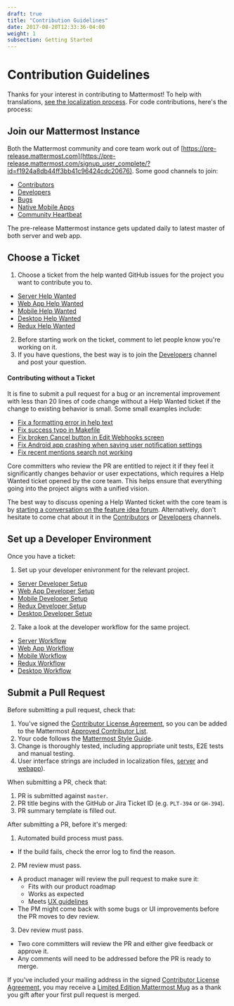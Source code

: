 ```yaml
---
draft: true
title: "Contribution Guidelines"
date: 2017-08-20T12:33:36-04:00
weight: 1
subsection: Getting Started
---
```


# Contribution Guidelines

Thanks for your interest in contributing to Mattermost! To help with translations, [see the localization process](https://docs.mattermost.com/developer/localization.html). For code contributions, here's the process:

## Join our Mattermost Instance

Both the Mattermost community and core team work out of [https://pre-release.mattermost.com](https://pre-release.mattermost.com/signup_user_complete/?id=f1924a8db44ff3bb41c96424cdc20676). Some good channels to join:

* [Contributors](https://pre-release.mattermost.com/core/channels/tickets)
* [Developers](https://pre-release.mattermost.com/core/channels/developers)
* [Bugs](https://pre-release.mattermost.com/core/channels/bugs)
* [Native Mobile Apps](https://pre-release.mattermost.com/core/channels/native-mobile-apps)
* [Community Heartbeat](https://pre-release.mattermost.com/core/channels/community-heartbeat)

The pre-release Mattermost instance gets updated daily to latest master of both server and web app.

## Choose a Ticket

1. Choose a ticket from the help wanted GitHub issues for the project you want to contribute you to.
  * [Server Help Wanted](https://github.com/mattermost/mattermost-server/issues?q=is%3Aissue+is%3Aopen+%5BHelp+Wanted%5D+label%3AGo)
  * [Web App Help Wanted](https://github.com/mattermost/mattermost-server/issues?utf8=%E2%9C%93&q=is%3Aissue+is%3Aopen+%5BHelp+Wanted%5D+label%3AReactJS+)
  * [Mobile Help Wanted](https://github.com/mattermost/mattermost-mobile/issues?q=is%3Aopen+is%3Aissue+label%3A%22Help+Wanted%22)
  * [Desktop Help Wanted](https://github.com/mattermost/desktop/issues?q=is%3Aissue+is%3Aopen+label%3A%22Help+Wanted%22)
  * [Redux Help Wanted](https://github.com/mattermost/mattermost-redux/issues?utf8=%E2%9C%93&q=is%3Aissue+is%3Aopen+%5BHelp+Wanted%5D)
2. Before starting work on the ticket, comment to let people know you're working on it.
3. If you have questions, the best way is to join the [Developers](https://pre-release.mattermost.com/core/channels/developers) channel and post your question.

#### Contributing without a Ticket

It is fine to submit a pull request for a bug or an incremental improvement with less than 20 lines of code change without a Help Wanted ticket if the change to existing behavior is small. Some small examples include:

* [Fix a formatting error in help text](https://github.com/mattermost/mattermost-server/pull/5640)
* [Fix success typo in Makefile](https://github.com/mattermost/mattermost-server/pull/5809)
* [Fix broken Cancel button in Edit Webhooks screen](https://github.com/mattermost/mattermost-server/pull/5612)
* [Fix Android app crashing when saving user notification settings](https://github.com/mattermost/mattermost-mobile/pull/364)
* [Fix recent mentions search not working](https://github.com/mattermost/mattermost-server/pull/5878)

Core committers who review the PR are entitled to reject it if they feel it significantly changes behavior or user expectations, which requires a Help Wanted ticket opened by the core team. This helps ensure that everything going into the project aligns with a unified vision.

The best way to discuss opening a Help Wanted ticket with the core team is by [starting a conversation on the feature idea forum](https://www.mattermost.org/feature-ideas/). Alternatively, don't hesitate to come chat about it in the [Contributors]() or [Developers]() channels.

## Set up a Developer Environment

Once you have a ticket:

1. Set up your developer enivronment for the relevant project.
  * [Server Developer Setup](/contribute/server/developer-setup)
  * [Web App Developer Setup](/contribute/webapp/developer-setup)
  * [Mobile Developer Setup](/contribute/mobile/developer-setup)
  * [Redux Developer Setup](/contribute/redux/developer-setup)
  * [Desktop Developer Setup](/contribute/desktop/developer-setup)
2. Take a look at the developer workflow for the same project.
  * [Server Workflow](/contribute/server/developer-workflow)
  * [Web App Workflow](/contribute/webapp/developer-workflow)
  * [Mobile Workflow](/contribute/mobile/developer-workflow)
  * [Redux Workflow](/contribute/redux/developer-workflow)
  * [Desktop Workflow](/contribute/desktop/developer-workflow)

## Submit a Pull Request

Before submitting a pull request, check that:

1. You've signed the [Contributor License Agreement](http://www.mattermost.org/mattermost-contributor-agreement/), so you can be added to the Mattermost [Approved Contributor List](https://docs.google.com/spreadsheets/d/1NTCeG-iL_VS9bFqtmHSfwETo5f-8MQ7oMDE5IUYJi_Y/pubhtml?gid=0&single=true).
2. Your code follows the [Mattermost Style Guide](http://docs.mattermost.com/developer/style-guide.html).
3. Change is thoroughly tested, including appropriate unit tests, E2E tests and manual testing.
4. User interface strings are included in localization files, [server](https://github.com/mattermost/mattermost-server/blob/master/i18n/en.json) and [webapp](https://github.com/mattermost/mattermost-webapp/blob/master/i18n/en.json)).

When submitting a PR, check that:

1. PR is submitted against `master`.
2. PR title begins with the GitHub or Jira Ticket ID (e.g. `PLT-394` or `GH-394`).
3. PR summary template is filled out.

After submitting a PR, before it's merged:

1. Automated build process must pass.
  * If the build fails, check the error log to find the reason.
2. PM review must pass.
  * A product manager will review the pull request to make sure it:
      * Fits with our product roadmap
      * Works as expected
      * Meets [UX guidelines](https://docs.mattermost.com/developer/fx-guidelines.html)
  * The PM might come back with some bugs or UI improvements before the PR moves to dev review.
3. Dev review must pass.
  * Two core committers will review the PR and either give feedback or approve it.
  * Any comments will need to be addressed before the PR is ready to merge.

If you've included your mailing address in the signed [Contributor License Agreement](https://www.mattermost.org/mattermost-contributor-agreement/), you may receive a [Limited Edition Mattermost Mug](https://forum.mattermost.org/t/limited-edition-mattermost-mugs/143) as a thank you gift after your first pull request is merged.
